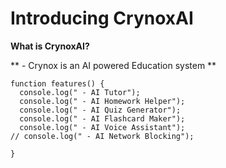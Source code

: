 # Introducing CrynoxAI

**What is CrynoxAI?**

** - Crynox is an AI powered Education system ** 

```
function features() {
  console.log(" - AI Tutor");
  console.log(" - AI Homework Helper");
  console.log(" - AI Quiz Generator");
  console.log(" - AI Flashcard Maker");
  console.log(" - AI Voice Assistant");
// console.log(" - AI Network Blocking");

}
```

